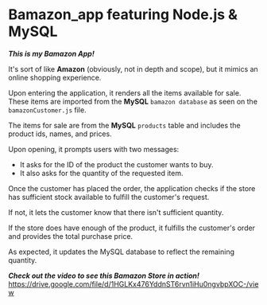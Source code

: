# Bamazon_app featuring Node.js & MySQL

***This is my Bamazon App!*** 

It's sort of like **Amazon** (obviously, not in depth and scope), but it mimics an online shopping experience.  

Upon entering the application, it renders all the items available for sale. These items are imported from the **MySQL** ```bamazon database``` as seen on the ```bamazonCustomer.js``` file.  

The items for sale are from the **MySQL** ```products``` table and includes the product ids, names, and prices.

Upon opening, it prompts users with two messages:
- It asks for the ID of the product the customer wants to buy.
- It also asks for the quantity of the requested item.

Once the customer has placed the order, the application checks if the store has sufficient stock available to fulfill the customer's request.

If not, it lets the customer know that there isn't sufficient quantity.

If the store does have enough of the product, it fulfills the customer's order and provides the total purchase price.

As expected, it updates the MySQL database to reflect the remaining quantity.


***Check out the video to see this Bamazon Store in action!***
https://drive.google.com/file/d/1HGLKx476YddnST6rvn1iHu0ngvbpXOC-/view
